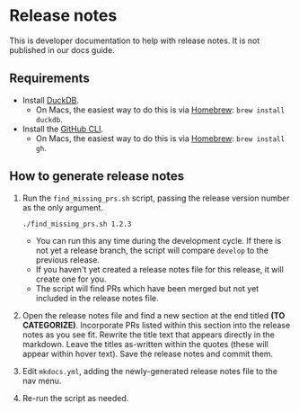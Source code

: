 # Release notes

This is developer documentation to help with release notes. It is not published in our docs guide.

## Requirements

- Install [DuckDB](https://duckdb.org/#quickinstall). 
    - On Macs, the easiest way to do this is via [Homebrew](https://brew.sh/): `brew install duckdb`.
- Install the [GitHub CLI](https://cli.github.com/).
    - On Macs, the easiest way to do this is via [Homebrew](https://brew.sh/): `brew install gh`.

## How to generate release notes

1. Run the `find_missing_prs.sh` script, passing the release version number as the only argument.

    ```
    ./find_missing_prs.sh 1.2.3
    ```

    - You can run this any time during the development cycle. If there is not yet a release branch, the script will compare `develop` to the previous release.
    - If you haven't yet created a release notes file for this release, it will create one for you.
    - The script will find PRs which have been merged but not yet included in the release notes file.

1. Open the release notes file and find a new section at the end titled **(TO CATEGORIZE)**. Incorporate PRs listed within this section into the release notes as you see fit. Rewrite the title text that appears directly in the markdown. Leave the titles as-written within the quotes (these will appear within hover text). Save the release notes and commit them.

1. Edit `mkdocs.yml`, adding the newly-generated release notes file to the nav menu.

1. Re-run the script as needed.

